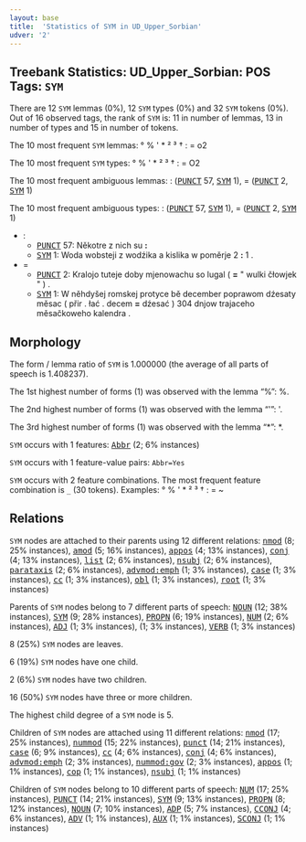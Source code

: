 ```yaml
---
layout: base
title:  'Statistics of SYM in UD_Upper_Sorbian'
udver: '2'
---
```


## Treebank Statistics: UD_Upper_Sorbian: POS Tags: `SYM`

There are 12 `SYM` lemmas (0%), 12 `SYM` types (0%) and 32 `SYM` tokens (0%).
Out of 16 observed tags, the rank of `SYM` is: 11 in number of lemmas, 13 in number of types and 15 in number of tokens.

The 10 most frequent `SYM` lemmas: ° % ' * ² ³ † : = o2

The 10 most frequent `SYM` types:  ° % ' * ² ³ † : = O2

The 10 most frequent ambiguous lemmas: : (<tt><a href="hsb-pos-PUNCT.html">PUNCT</a></tt> 57, <tt><a href="hsb-pos-SYM.html">SYM</a></tt> 1), = (<tt><a href="hsb-pos-PUNCT.html">PUNCT</a></tt> 2, <tt><a href="hsb-pos-SYM.html">SYM</a></tt> 1)

The 10 most frequent ambiguous types:  : (<tt><a href="hsb-pos-PUNCT.html">PUNCT</a></tt> 57, <tt><a href="hsb-pos-SYM.html">SYM</a></tt> 1), = (<tt><a href="hsb-pos-PUNCT.html">PUNCT</a></tt> 2, <tt><a href="hsb-pos-SYM.html">SYM</a></tt> 1)


* :
  * <tt><a href="hsb-pos-PUNCT.html">PUNCT</a></tt> 57: Někotre z nich su <b>:</b>
  * <tt><a href="hsb-pos-SYM.html">SYM</a></tt> 1: Woda wobsteji z wodźika a kislika w poměrje 2 <b>:</b> 1 .
* =
  * <tt><a href="hsb-pos-PUNCT.html">PUNCT</a></tt> 2: Kralojo tuteje doby mjenowachu so lugal ( <b>=</b> " wulki čłowjek " ) .
  * <tt><a href="hsb-pos-SYM.html">SYM</a></tt> 1: W něhdyšej romskej protyce bě december poprawom dźesaty měsac ( přir . łać . decem <b>=</b> dźesać ) 304 dnjow trajaceho měsačkoweho kalendra .

## Morphology

The form / lemma ratio of `SYM` is 1.000000 (the average of all parts of speech is 1.408237).

The 1st highest number of forms (1) was observed with the lemma “%”: %.

The 2nd highest number of forms (1) was observed with the lemma “'”: '.

The 3rd highest number of forms (1) was observed with the lemma “*”: *.

`SYM` occurs with 1 features: <tt><a href="hsb-feat-Abbr.html">Abbr</a></tt> (2; 6% instances)

`SYM` occurs with 1 feature-value pairs: `Abbr=Yes`

`SYM` occurs with 2 feature combinations.
The most frequent feature combination is `_` (30 tokens).
Examples: ° % ' * ² ³ † : = ~


## Relations

`SYM` nodes are attached to their parents using 12 different relations: <tt><a href="hsb-dep-nmod.html">nmod</a></tt> (8; 25% instances), <tt><a href="hsb-dep-amod.html">amod</a></tt> (5; 16% instances), <tt><a href="hsb-dep-appos.html">appos</a></tt> (4; 13% instances), <tt><a href="hsb-dep-conj.html">conj</a></tt> (4; 13% instances), <tt><a href="hsb-dep-list.html">list</a></tt> (2; 6% instances), <tt><a href="hsb-dep-nsubj.html">nsubj</a></tt> (2; 6% instances), <tt><a href="hsb-dep-parataxis.html">parataxis</a></tt> (2; 6% instances), <tt><a href="hsb-dep-advmod-emph.html">advmod:emph</a></tt> (1; 3% instances), <tt><a href="hsb-dep-case.html">case</a></tt> (1; 3% instances), <tt><a href="hsb-dep-cc.html">cc</a></tt> (1; 3% instances), <tt><a href="hsb-dep-obl.html">obl</a></tt> (1; 3% instances), <tt><a href="hsb-dep-root.html">root</a></tt> (1; 3% instances)

Parents of `SYM` nodes belong to 7 different parts of speech: <tt><a href="hsb-pos-NOUN.html">NOUN</a></tt> (12; 38% instances), <tt><a href="hsb-pos-SYM.html">SYM</a></tt> (9; 28% instances), <tt><a href="hsb-pos-PROPN.html">PROPN</a></tt> (6; 19% instances), <tt><a href="hsb-pos-NUM.html">NUM</a></tt> (2; 6% instances), <tt><a href="hsb-pos-ADJ.html">ADJ</a></tt> (1; 3% instances),  (1; 3% instances), <tt><a href="hsb-pos-VERB.html">VERB</a></tt> (1; 3% instances)

8 (25%) `SYM` nodes are leaves.

6 (19%) `SYM` nodes have one child.

2 (6%) `SYM` nodes have two children.

16 (50%) `SYM` nodes have three or more children.

The highest child degree of a `SYM` node is 5.

Children of `SYM` nodes are attached using 11 different relations: <tt><a href="hsb-dep-nmod.html">nmod</a></tt> (17; 25% instances), <tt><a href="hsb-dep-nummod.html">nummod</a></tt> (15; 22% instances), <tt><a href="hsb-dep-punct.html">punct</a></tt> (14; 21% instances), <tt><a href="hsb-dep-case.html">case</a></tt> (6; 9% instances), <tt><a href="hsb-dep-cc.html">cc</a></tt> (4; 6% instances), <tt><a href="hsb-dep-conj.html">conj</a></tt> (4; 6% instances), <tt><a href="hsb-dep-advmod-emph.html">advmod:emph</a></tt> (2; 3% instances), <tt><a href="hsb-dep-nummod-gov.html">nummod:gov</a></tt> (2; 3% instances), <tt><a href="hsb-dep-appos.html">appos</a></tt> (1; 1% instances), <tt><a href="hsb-dep-cop.html">cop</a></tt> (1; 1% instances), <tt><a href="hsb-dep-nsubj.html">nsubj</a></tt> (1; 1% instances)

Children of `SYM` nodes belong to 10 different parts of speech: <tt><a href="hsb-pos-NUM.html">NUM</a></tt> (17; 25% instances), <tt><a href="hsb-pos-PUNCT.html">PUNCT</a></tt> (14; 21% instances), <tt><a href="hsb-pos-SYM.html">SYM</a></tt> (9; 13% instances), <tt><a href="hsb-pos-PROPN.html">PROPN</a></tt> (8; 12% instances), <tt><a href="hsb-pos-NOUN.html">NOUN</a></tt> (7; 10% instances), <tt><a href="hsb-pos-ADP.html">ADP</a></tt> (5; 7% instances), <tt><a href="hsb-pos-CCONJ.html">CCONJ</a></tt> (4; 6% instances), <tt><a href="hsb-pos-ADV.html">ADV</a></tt> (1; 1% instances), <tt><a href="hsb-pos-AUX.html">AUX</a></tt> (1; 1% instances), <tt><a href="hsb-pos-SCONJ.html">SCONJ</a></tt> (1; 1% instances)

